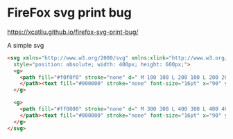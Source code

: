 # FireFox svg print bug

https://xcatliu.github.io/firefox-svg-print-bug/

A simple svg

```html
<svg xmlns="http://www.w3.org/2000/svg" xmlns:xlink="http://www.w3.org/1999/xlink"
  style="position: absolute; width: 400px; height: 600px;">
  <g>
    <path fill="#f0f0f0" stroke="none" d=" M 100 100 L 200 100 L 200 200 L 100 200 L 100 100">
    </path><text fill="#000000" stroke="none" font-size="16pt" x="90" y="150">Hello World</text>
  </g>

  <g>
    <path fill="#ff0000" stroke="none" d=" M 300 300 L 400 300 L 400 400 L 300 400 L 300 300">
    </path><text fill="#000000" stroke="none" font-size="16pt" x="90" y="350">Red background</text>
  </g>
</svg>
```
